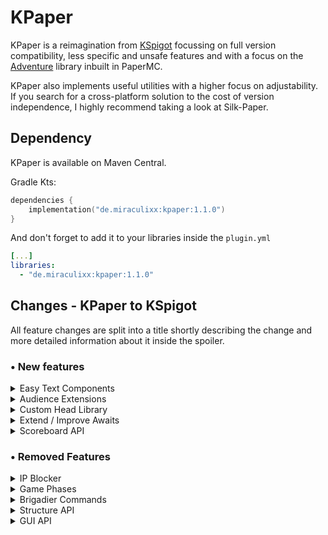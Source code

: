 # KPaper

KPaper is a reimagination from [KSpigot](https://github.com/jakobkmar/KSpigot) focussing on full version compatibility, 
less specific and unsafe features and with a focus on the [Adventure](https://docs.advntr.dev/getting-started.html) library inbuilt in PaperMC.

KPaper also implements useful utilities with a higher focus on adjustability.
If you search for a cross-platform solution to 
the cost of version independence, I highly recommend taking a look at Silk-Paper.

## Dependency

KPaper is available on Maven Central.

Gradle Kts:

```kt
dependencies {
    implementation("de.miraculixx:kpaper:1.1.0")
}
```
And don't forget to add it to your libraries inside the ``plugin.yml``
````yml
[...]
libraries:
  - "de.miraculixx:kpaper:1.1.0"
````

## Changes - KPaper to KSpigot 
All feature changes are split into a title shortly describing the change and more detailed information about it inside the spoiler.
### • New features 
<details>
  <summary>Easy Text Components</summary>
Adventure's text component system is very close to Minecraft's original message system covering all features to the cost of 
becoming very messy quickly. 

KPaper now features a bunch of extension functions and entry functions to work with text components without writing a lot more code.

Example: "Click here to open the url" where 'here' should open a link and is highlighted by color and underlined.
```kotlin
//Without KPaper
Component.text("Click ")
    .color(NamedTextColor.GRAY)
    .append(
        Component.text("here")
            .color(NamedTextColor.BLUE)
            .decoration(TextDecoration.UNDERLINED, TextDecoration.State.TRUE)
            .clickEvent(ClickEvent.openUrl("https://modrinth.com"))
    )
    .append(
        Component.text(" to open the url!")
            .color(NamedTextColor.GRAY)
    )

//With KPaper
cmp("Click ") + 
        cmp("here", KColors.BLUE, underlined = true).addUrl("https://modrinth.com") + 
        cmp(" to open the url!")
```
As you can see in this example, we save a lot of bloat by adding all values directly to the component function. 
Additionally, the color GRAY is set as the default color to prevent entering it every time again. 
Defaults can be changed at any time with the KPaperConfiguration object
</details>
<details>
    <summary>Audience Extensions</summary>
Audiences (by Adventure) represent every entity and CommandSender (like console). 
An Audience object can contain multiple entities or CommandSender to simply bulk actions.
With KPaper you can simply add multiple audiences together by using the + operator.
In addition KPaper adds some utilities like easy titles packet with kotlin durations and more.
</details>
<details>
    <summary>Custom Head Library</summary>
When working with GUIs/Inventories you often use some kind of heads to display certain actions or just for a better look.
Instead of looking them up everytime, KPaper now implements a bunch of frequently used heads with a fancy preview. 
If you have some general heads, simply create a new PR!

![Head Preview](https://i.imgur.com/yO2qt2y.png)
</details>
<details>
    <summary>Extend / Improve Awaits</summary>
Awaiting any type of input for a player with your own callbacks.

- Chat Message - Return the next chat message, now with onTimeout and opt in formatting options
- Book Input - Return the next chat input, now with onTimeout
</details>
<details>
    <summary>Scoreboard API</summary>
Create and update player specific scoreboards easily without the trouble to manage all scoreboards!

You can add new lines, edit existing lines, remove lines out of order, hide/show the scoreboard and remove it completely.
</details>

### • Removed Features
<details>
    <summary>IP Blocker</summary>
Alls of the provided services are paid closed source companies. 
There are free limited versions provided with a request limit or something else, but I don't think this fits into KPaper at all.
Additionally, the feature to detect VPNs, proxies or similar should be implemented by an exact plugin targeting this.
</details>
<details>
    <summary>Game Phases</summary>
With the game phase api you could add simple mini-game states. 
Again, this feels like too specific to be in KPaper and too pure for actual mini-game servers.
</details>
<details>
    <summary>Brigadier Commands</summary>
Proably the most used feature that will be cut out of KPaper.
The simple reason for this is the version independence. 
The current implementation does not allow the use in multiple versions and can break even in a single minor Minecraft update.

Nonetheless, I highly recommend staying at brigadier with a library specialized to support it in all versions.
The library [CommandAPI](https://commandapi.jorel.dev/8.8.0/kotlindsl.html) by Jorel follows a similar syntax and supports kotlin too.
To learn more about it, visit their [documentation](https://commandapi.jorel.dev/8.8.0/kotlinintro.html)
</details>
<details>
    <summary>Structure API</summary>
In favor of the WorldEdit or FAWE API. Using structures in general is a rare case and does not fit into KPaper
</details>
<details>
    <summary>GUI API</summary>
In favor of per GUI logic instead of per item logic. Maybe i add a new one soon that handles GUIs by instance.
</details>

